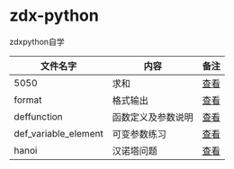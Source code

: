 # zdx-python
zdxpython自学

|文件名字|内容|备注|
|----------|----|----|
|5050|求和|[查看](https://github.com/swukihappy/zdx-python/blob/master/5050.py)|
|format|格式输出|[查看](https://github.com/swukihappy/zdx-python/blob/master/format.py)|
|deffunction|函数定义及参数说明|[查看](https://github.com/swukihappy/zdx-python/blob/master/deffunction.py)|
|def_variable_element|可变参数练习|[查看](https://github.com/swukihappy/zdx-python/blob/master/def_variable_element.py)|
|hanoi|汉诺塔问题|[查看](https://github.com/swukihappy/zdx-python/blob/master/hanoi.py)|
